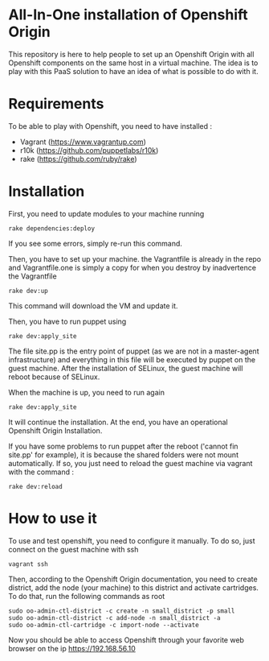# All-In-One installation of Openshift Origin

This repository is here to help people to set up an Openshift Origin with all Openshift components on the same host in a virtual machine. The idea is to play with this PaaS solution to have an idea of what is possible to do with it. 

# Requirements

To be able to play with Openshift, you need to have installed :

* Vagrant (https://www.vagrantup.com)
* r10k (https://github.com/puppetlabs/r10k)
* rake (https://github.com/ruby/rake)

# Installation

First, you need to update modules to your machine running

    rake dependencies:deploy

If you see some errors, simply re-run this command.

Then, you have to set up your machine. the Vagrantfile is already in the repo and Vagrantfile.one is simply a copy for when you destroy by inadvertence the Vagrantfile

    rake dev:up

This command will download the VM and update it.

Then, you have to run puppet using

    rake dev:apply_site

The file site.pp is the entry point of puppet (as we are not in a master-agent infrastructure) and everything in this file will be executed by puppet on the guest machine. After the installation of SELinux, the guest machine will reboot because of SELinux.

When the machine is up, you need to run again

    rake dev:apply_site

It will continue the installation. At the end, you have an operational Openshift Origin Installation.

If you have some problems to run puppet after the reboot ('cannot fin site.pp' for example), it is because the shared folders were not mount automatically. If so, you just need to reload the guest machine via vagrant with the command :

    rake dev:reload

# How to use it

To use and test openshift, you need to configure it manually.
To do so, just connect on the guest machine with ssh

    vagrant ssh

Then, according to the Openshift Origin documentation, you need to create district, add the node (your machine) to this district and activate cartridges.
To do that, run the following commands as root

    sudo oo-admin-ctl-district -c create -n small_district -p small
    sudo oo-admin-ctl-district -c add-node -n small_district -a
    sudo oo-admin-ctl-cartridge -c import-node --activate

Now you should be able to access Openshift through your favorite web browser on the ip https://192.168.56.10
